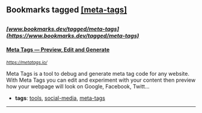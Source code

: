 ## Bookmarks tagged [[meta-tags]](https://www.bookmarks.dev/search?q=[meta-tags])

_<sup><sup>[www.bookmarks.dev/tagged/meta-tags](https://www.bookmarks.dev/tagged/meta-tags)</sup></sup>_
---
#### [Meta Tags — Preview, Edit and Generate](https://metatags.io/)
_<sup>https://metatags.io/</sup>_

Meta Tags is a tool to debug and generate meta tag code for any website. With Meta Tags you can edit and experiment with your content then preview how your webpage will look on Google, Facebook, Twitt...
* **tags**: [tools](../tagged/tools.md), [social-media](../tagged/social-media.md), [meta-tags](../tagged/meta-tags.md)
---
